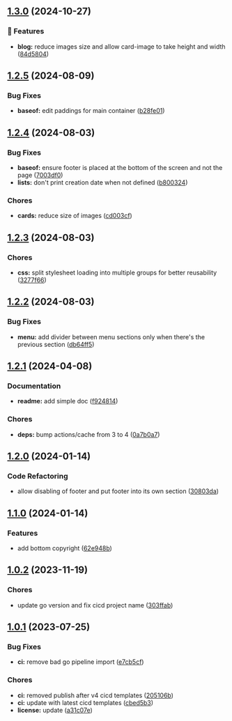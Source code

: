 ## [1.3.0](https://github.com/kilianpaquier/hugot/compare/v1.2.5...v1.3.0) (2024-10-27)

### 🚀 Features

* **blog:** reduce images size and allow card-image to take height and width ([84d5804](https://github.com/kilianpaquier/hugot/commit/84d580436e3c02dfece60f35a08e0627a03f2fba))

## [1.2.5](https://github.com/kilianpaquier/hugot/compare/v1.2.4...v1.2.5) (2024-08-09)


### Bug Fixes

* **baseof:** edit paddings for main container ([b28fe01](https://github.com/kilianpaquier/hugot/commit/b28fe015257e09c9ea08bf622f0b0f99994db81e))

## [1.2.4](https://github.com/kilianpaquier/hugot/compare/v1.2.3...v1.2.4) (2024-08-03)


### Bug Fixes

* **baseof:** ensure footer is placed at the bottom of the screen and not the page ([7003df0](https://github.com/kilianpaquier/hugot/commit/7003df0e7ead66a7e4a3fe1a7e4947387b46dd26))
* **lists:** don't print creation date when not defined ([b800324](https://github.com/kilianpaquier/hugot/commit/b800324436fac39432ab684f080cc3793aecb705))


### Chores

* **cards:** reduce size of images ([cd003cf](https://github.com/kilianpaquier/hugot/commit/cd003cfd9d278329dcfb553937ba5a8e748d972a))

## [1.2.3](https://github.com/kilianpaquier/hugot/compare/v1.2.2...v1.2.3) (2024-08-03)


### Chores

* **css:** split stylesheet loading into multiple groups for better reusability ([3277f66](https://github.com/kilianpaquier/hugot/commit/3277f66023bf42ab812ca4585875023ef771c4c7))

## [1.2.2](https://github.com/kilianpaquier/hugot/compare/v1.2.1...v1.2.2) (2024-08-03)


### Bug Fixes

* **menu:** add divider between menu sections only when there's the previous section ([db64ff5](https://github.com/kilianpaquier/hugot/commit/db64ff50c0f089a4bad6df7ba982d110ab072b8b))

## [1.2.1](https://github.com/kilianpaquier/hugot/compare/v1.2.0...v1.2.1) (2024-04-08)


### Documentation

* **readme:** add simple doc ([f924814](https://github.com/kilianpaquier/hugot/commit/f9248145f9a8169aa6d1c34ce308eddc5bcec88e))


### Chores

* **deps:** bump actions/cache from 3 to 4 ([0a7b0a7](https://github.com/kilianpaquier/hugot/commit/0a7b0a7dc038effefdb62ae7c0022f013185bf7f))

## [1.2.0](https://gitlab.com/kilianpaquier/hugot/compare/v1.1.0...v1.2.0) (2024-01-14)


### Code Refactoring

* allow disabling of footer and put footer into its own section ([30803da](https://gitlab.com/kilianpaquier/hugot/commit/30803dab63edb3c412d4f586ecfa61f2aa5c6f16))

## [1.1.0](https://gitlab.com/kilianpaquier/hugot/compare/v1.0.2...v1.1.0) (2024-01-14)


### Features

* add bottom copyright ([62e948b](https://gitlab.com/kilianpaquier/hugot/commit/62e948b495c4634b3d3441fe35f72e98be9ad8d7))

## [1.0.2](https://gitlab.com/kilianpaquier/hugot/compare/v1.0.1...v1.0.2) (2023-11-19)


### Chores

* update go version and fix cicd project name ([303ffab](https://gitlab.com/kilianpaquier/hugot/commit/303ffabf66dd6277e65fc0d86e4057c8519eee9f))

## [1.0.1](https://gitlab.com/kilianpaquier/hugot/compare/v1.0.0...v1.0.1) (2023-07-25)


### Bug Fixes

* **ci:** remove bad go pipeline import ([e7cb5cf](https://gitlab.com/kilianpaquier/hugot/commit/e7cb5cf19e5f9d44a0e795f4c8d4eaf0edd7dad5))


### Chores

* **ci:** removed publish after v4 cicd templates ([205106b](https://gitlab.com/kilianpaquier/hugot/commit/205106bd758c27413803880ea7850f75d7c6d6a3))
* **ci:** update with latest cicd templates ([cbed5b3](https://gitlab.com/kilianpaquier/hugot/commit/cbed5b3bb860bbd1b588ace0c5ce27ec9fe41128))
* **license:** update ([a31c07e](https://gitlab.com/kilianpaquier/hugot/commit/a31c07e348aa819265657086873010568c3f3df0))
